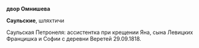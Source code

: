 **двор Омнишева**

**Саульские**, шляхтичи

Саульская Петронеля: ассистентка при крещении Яна, сына Левицких
Францишка и Софии с деревни Веретей 29.09.1818.
